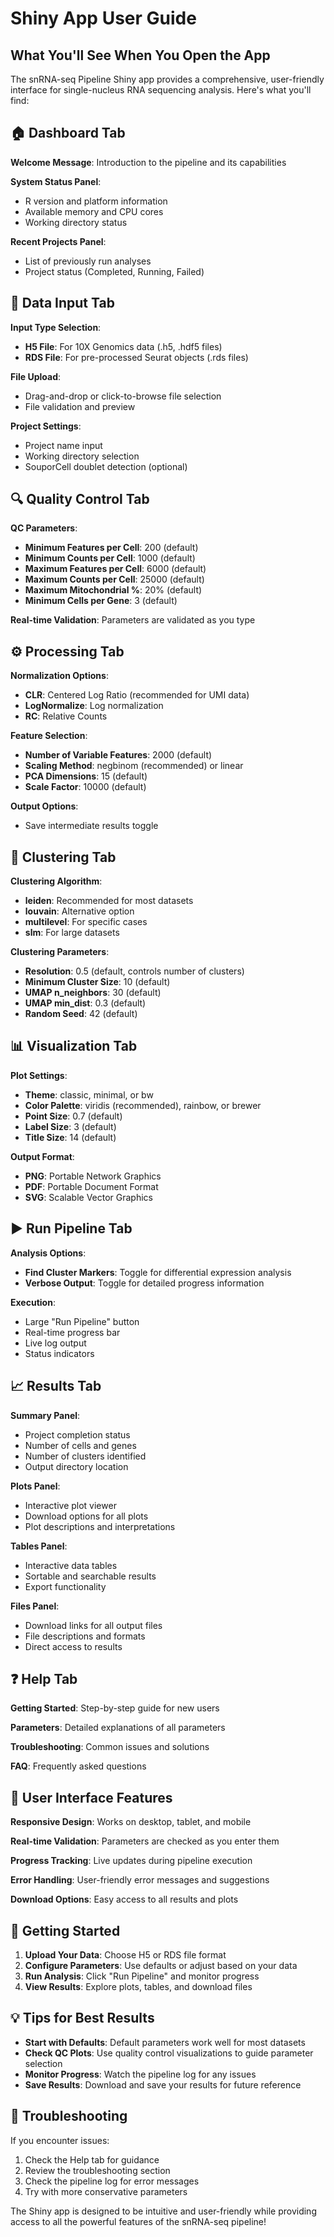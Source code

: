 # Shiny App User Guide

## What You'll See When You Open the App

The snRNA-seq Pipeline Shiny app provides a comprehensive, user-friendly interface for single-nucleus RNA sequencing analysis. Here's what you'll find:

## 🏠 Dashboard Tab

**Welcome Message**: Introduction to the pipeline and its capabilities

**System Status Panel**: 
- R version and platform information
- Available memory and CPU cores
- Working directory status

**Recent Projects Panel**: 
- List of previously run analyses
- Project status (Completed, Running, Failed)

## 📁 Data Input Tab

**Input Type Selection**:
- **H5 File**: For 10X Genomics data (.h5, .hdf5 files)
- **RDS File**: For pre-processed Seurat objects (.rds files)

**File Upload**:
- Drag-and-drop or click-to-browse file selection
- File validation and preview

**Project Settings**:
- Project name input
- Working directory selection
- SouporCell doublet detection (optional)

## 🔍 Quality Control Tab

**QC Parameters**:
- **Minimum Features per Cell**: 200 (default)
- **Minimum Counts per Cell**: 1000 (default)
- **Maximum Features per Cell**: 6000 (default)
- **Maximum Counts per Cell**: 25000 (default)
- **Maximum Mitochondrial %**: 20% (default)
- **Minimum Cells per Gene**: 3 (default)

**Real-time Validation**: Parameters are validated as you type

## ⚙️ Processing Tab

**Normalization Options**:
- **CLR**: Centered Log Ratio (recommended for UMI data)
- **LogNormalize**: Log normalization
- **RC**: Relative Counts

**Feature Selection**:
- **Number of Variable Features**: 2000 (default)
- **Scaling Method**: negbinom (recommended) or linear
- **PCA Dimensions**: 15 (default)
- **Scale Factor**: 10000 (default)

**Output Options**:
- Save intermediate results toggle

## 🎯 Clustering Tab

**Clustering Algorithm**:
- **leiden**: Recommended for most datasets
- **louvain**: Alternative option
- **multilevel**: For specific cases
- **slm**: For large datasets

**Clustering Parameters**:
- **Resolution**: 0.5 (default, controls number of clusters)
- **Minimum Cluster Size**: 10 (default)
- **UMAP n_neighbors**: 30 (default)
- **UMAP min_dist**: 0.3 (default)
- **Random Seed**: 42 (default)

## 📊 Visualization Tab

**Plot Settings**:
- **Theme**: classic, minimal, or bw
- **Color Palette**: viridis (recommended), rainbow, or brewer
- **Point Size**: 0.7 (default)
- **Label Size**: 3 (default)
- **Title Size**: 14 (default)

**Output Format**:
- **PNG**: Portable Network Graphics
- **PDF**: Portable Document Format
- **SVG**: Scalable Vector Graphics

## ▶️ Run Pipeline Tab

**Analysis Options**:
- **Find Cluster Markers**: Toggle for differential expression analysis
- **Verbose Output**: Toggle for detailed progress information

**Execution**:
- Large "Run Pipeline" button
- Real-time progress bar
- Live log output
- Status indicators

## 📈 Results Tab

**Summary Panel**:
- Project completion status
- Number of cells and genes
- Number of clusters identified
- Output directory location

**Plots Panel**:
- Interactive plot viewer
- Download options for all plots
- Plot descriptions and interpretations

**Tables Panel**:
- Interactive data tables
- Sortable and searchable results
- Export functionality

**Files Panel**:
- Download links for all output files
- File descriptions and formats
- Direct access to results

## ❓ Help Tab

**Getting Started**: Step-by-step guide for new users

**Parameters**: Detailed explanations of all parameters

**Troubleshooting**: Common issues and solutions

**FAQ**: Frequently asked questions

## 🎨 User Interface Features

**Responsive Design**: Works on desktop, tablet, and mobile

**Real-time Validation**: Parameters are checked as you enter them

**Progress Tracking**: Live updates during pipeline execution

**Error Handling**: User-friendly error messages and suggestions

**Download Options**: Easy access to all results and plots

## 🚀 Getting Started

1. **Upload Your Data**: Choose H5 or RDS file format
2. **Configure Parameters**: Use defaults or adjust based on your data
3. **Run Analysis**: Click "Run Pipeline" and monitor progress
4. **View Results**: Explore plots, tables, and download files

## 💡 Tips for Best Results

- **Start with Defaults**: Default parameters work well for most datasets
- **Check QC Plots**: Use quality control visualizations to guide parameter selection
- **Monitor Progress**: Watch the pipeline log for any issues
- **Save Results**: Download and save your results for future reference

## 🔧 Troubleshooting

If you encounter issues:
1. Check the Help tab for guidance
2. Review the troubleshooting section
3. Check the pipeline log for error messages
4. Try with more conservative parameters

The Shiny app is designed to be intuitive and user-friendly while providing access to all the powerful features of the snRNA-seq pipeline!
